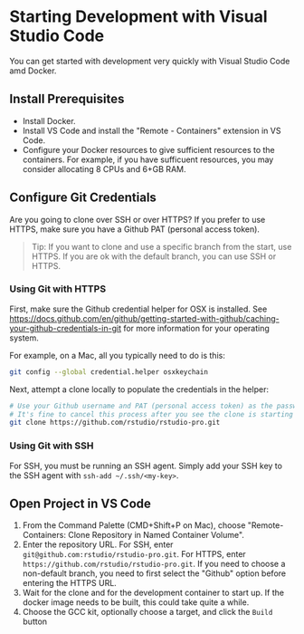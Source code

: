 # Starting Development with Visual Studio Code

You can get started with development very quickly with Visual Studio Code amd Docker.

## Install Prerequisites

* Install Docker.
* Install VS Code and install the "Remote - Containers" extension in VS Code.
* Configure your Docker resources to give sufficient resources to the
  containers. For example, if you have sufficuent resources, you may consider allocating
  8 CPUs and 6+GB RAM.

## Configure Git Credentials

Are you going to clone over SSH or over HTTPS? If you prefer to use HTTPS,
make sure you have a Github PAT (personal access token).

> Tip: If you want to clone and use a specific branch from the start, use HTTPS. If
> you are ok with the default branch, you can use SSH or HTTPS.

### Using Git with HTTPS

First, make sure the Github credential helper for OSX is installed. See
https://docs.github.com/en/github/getting-started-with-github/caching-your-github-credentials-in-git
for more information for your operating system.

For example, on a Mac, all you typically need to do is this:

```sh
git config --global credential.helper osxkeychain
```

Next, attempt a clone locally to populate the credentials in the helper:

```sh
# Use your Github username and PAT (personal access token) as the password when prompted.
# It's fine to cancel this process after you see the clone is starting successfully.
git clone https://github.com/rstudio/rstudio-pro.git
```

### Using Git with SSH

For SSH, you must be running an SSH agent. Simply add your SSH key to the SSH agent
with `ssh-add ~/.ssh/<my-key>`.

## Open Project in VS Code

1. From the Command Palette (CMD+Shift+P on Mac), choose "Remote-Containers: Clone Repository
   in Named Container Volume".
2. Enter the repository URL. For SSH, enter `git@github.com:rstudio/rstudio-pro.git`. For HTTPS, enter
   `https://github.com/rstudio/rstudio-pro.git`. If you need to choose a non-default branch, you need
   to first select the "Github" option before entering the HTTPS URL.
3. Wait for the clone and for the development container to start up. If the docker image needs to be built, this could
   take quite a while.
4. Choose the GCC kit, optionally choose a target, and click the `Build` button
